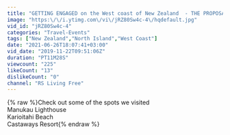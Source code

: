 ```yaml
---
title: "GETTING ENGAGED on the West coast of New Zealand  - THE PROPOSAL WEEKEND"
image: "https:\/\/i.ytimg.com\/vi\/jRZ80Sw4c-4\/hqdefault.jpg"
vid_id: "jRZ80Sw4c-4"
categories: "Travel-Events"
tags: ["New Zealand","North Island","West Coast"]
date: "2021-06-26T18:07:41+03:00"
vid_date: "2019-11-22T09:51:06Z"
duration: "PT11M28S"
viewcount: "225"
likeCount: "13"
dislikeCount: "0"
channel: "RS Living Free"
---
```

{% raw %}Check out some of the spots we visited<br />Manukau Lighthouse<br />Karioitahi Beach<br />Castaways Resort{% endraw %}
